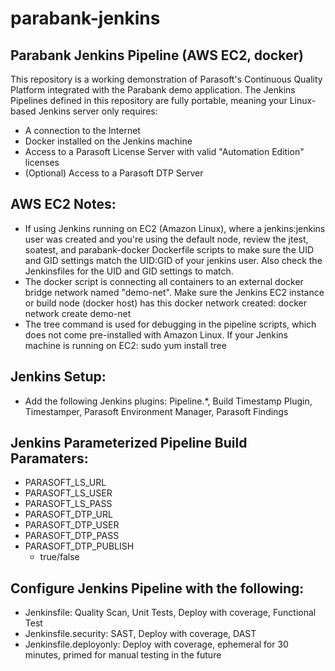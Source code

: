 # parabank-jenkins
## Parabank Jenkins Pipeline (AWS EC2, docker)
This repository is a working demonstration of Parasoft's Continuous Quality Platform integrated with the Parabank demo application.  The Jenkins Pipelines defined in this repository are fully portable, meaning your Linux-based Jenkins server only requires:
- A connection to the Internet
- Docker installed on the Jenkins machine
- Access to a Parasoft License Server with valid "Automation Edition" licenses
- (Optional) Access to a Parasoft DTP Server

## AWS EC2 Notes:
- If using Jenkins running on EC2 (Amazon Linux), where a jenkins:jenkins user was created and you're using the default node, review the jtest, soatest, and parabank-docker Dockerfile scripts to make sure the UID and GID settings match the UID:GID of your jenkins user.  Also check the Jenkinsfiles for the UID and GID settings to match.
- The docker script is connecting all containers to an external docker bridge network named "demo-net".  Make sure the Jenkins EC2 instance or build node (docker host) has this docker network created: docker network create demo-net
- The tree command is used for debugging in the pipeline scripts, which does not come pre-installed with Amazon Linux.  If your Jenkins machine is running on EC2: sudo yum install tree

## Jenkins Setup:
- Add the following Jenkins plugins: Pipeline.*, Build Timestamp Plugin, Timestamper, Parasoft Environment Manager, Parasoft Findings

## Jenkins Parameterized Pipeline Build Paramaters:
- PARASOFT_LS_URL
- PARASOFT_LS_USER
- PARASOFT_LS_PASS
- PARASOFT_DTP_URL
- PARASOFT_DTP_USER
- PARASOFT_DTP_PASS
- PARASOFT_DTP_PUBLISH
    - true/false

## Configure Jenkins Pipeline with the following:
- Jenkinsfile: Quality Scan, Unit Tests, Deploy with coverage, Functional Test
- Jenkinsfile.security: SAST, Deploy with coverage, DAST
- Jenkinsfile.deployonly: Deploy with coverage, ephemeral for 30 minutes, primed for manual testing in the future